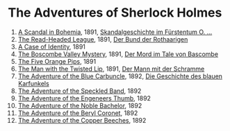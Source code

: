 # The Adventures of Sherlock Holmes

1. [A Scandal in Bohemia](/src/adve/scan/en/content), 1891, [Skandalgeschichte im Fürstentum O. ...](/src/adve/scan/de/content)
2. [The Read-Headed League](/src/adve/redh/en/content), 1891, [Der Bund der Rothaarigen](/src/adve/redh/de/content)
3. [A Case of Identity](/src/adve/iden/en/content), 1891
4. [The Boscombe Valley Mystery](/src/adve/bosc/en/content), 1891, [Der Mord im Tale von Bascombe](/src/adve/bosc/de/content)
5. [The Five Orange Pips](/src/adve/five/en/content), 1891
6. [The Man with the Twisted Lip](/src/adve/twis/en/content), 1891, [Der Mann mit der Schramme](/src/adve/twis/de/content)
7. [The Adventure of the Blue Carbuncle](/src/adve/blue/en/content), 1892, [Die Geschichte des blauen Karfunkels](/src/adve/blue/de/content)
8. [The Adventure of the Speckled Band](/src/adve/spec/en/content), 1892
9. [The Adventure of the Engeneers Thumb](/src/adve/engr/en/content), 1892
10. [The Adventure of the Noble Bachelor](/src/adve/nobl/en/content), 1892
11. [The Adventure of the Beryl Coronet](/src/adve/bery/en/content), 1892
12. [The Adventure of the Copper Beeches](/src/adve/copp/en/content), 1892
